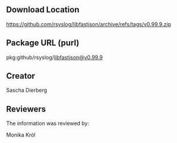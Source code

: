## Download Location

https://github.com/rsyslog/libfastjson/archive/refs/tags/v0.99.9.zip

## Package URL (purl)

pkg:github/rsyslog/libfastjson@v0.99.9

## Creator

Sascha Dierberg

## Reviewers

The information was reviewed by:

Monika Król
